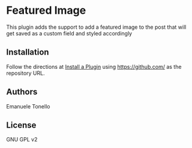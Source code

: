 # Featured Image
This plugin adds the support to add a featured image to the post that will get saved as a custom field and styled accordingly

## Installation

Follow the directions at [Install a Plugin](https://meta.discourse.org/t/install-a-plugin/19157) using https://github.com/ as the repository URL.

## Authors

Emanuele Tonello

## License

GNU GPL v2
